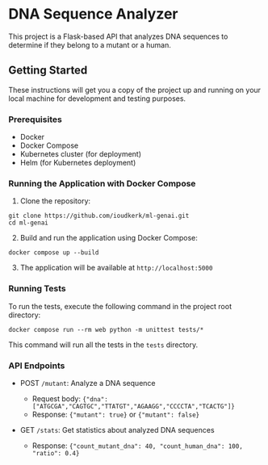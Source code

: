 # DNA Sequence Analyzer

This project is a Flask-based API that analyzes DNA sequences to determine if they belong to a mutant or a human.

## Getting Started

These instructions will get you a copy of the project up and running on your local machine for development and testing purposes.

### Prerequisites

- Docker
- Docker Compose
- Kubernetes cluster (for deployment)
- Helm (for Kubernetes deployment)

### Running the Application with Docker Compose

1. Clone the repository:
```
git clone https://github.com/ioudkerk/ml-genai.git
cd ml-genai
```

2. Build and run the application using Docker Compose:
```
docker compose up --build
```

3. The application will be available at `http://localhost:5000`

### Running Tests

To run the tests, execute the following command in the project root directory:

```
docker compose run --rm web python -m unittest tests/*
```

This command will run all the tests in the `tests` directory.

### API Endpoints

- POST `/mutant`: Analyze a DNA sequence
  - Request body: `{"dna": ["ATGCGA","CAGTGC","TTATGT","AGAAGG","CCCCTA","TCACTG"]}`
  - Response: `{"mutant": true}` or `{"mutant": false}`

- GET `/stats`: Get statistics about analyzed DNA sequences
  - Response: `{"count_mutant_dna": 40, "count_human_dna": 100, "ratio": 0.4}`